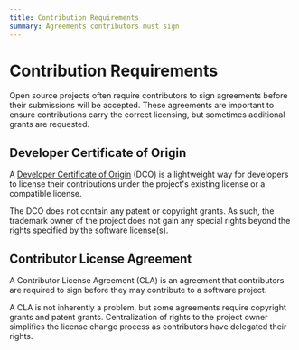 ```yaml
---
title: Contribution Requirements
summary: Agreements contributors must sign
---
```

# Contribution Requirements

Open source projects often require contributors to sign agreements before their submissions will be accepted.
These agreements are important to ensure contributions carry the correct licensing, but sometimes additional grants are requested.

## Developer Certificate of Origin

A [Developer Certificate of Origin](https://developercertificate.org/) (DCO) is a lightweight way for developers to license their contributions under the project's existing license or a compatible license.

The DCO does not contain any patent or copyright grants.
As such, the trademark owner of the project does not gain any special rights beyond the rights specified by the software license(s).


## Contributor License Agreement

A Contributor License Agreement (CLA) is an agreement that contributors are required to sign before they may contribute to a software project.

A CLA is not inherently a problem, but some agreements require copyright grants and patent grants.
Centralization of rights to the project owner simplifies the license change process as contributors have delegated their rights.

